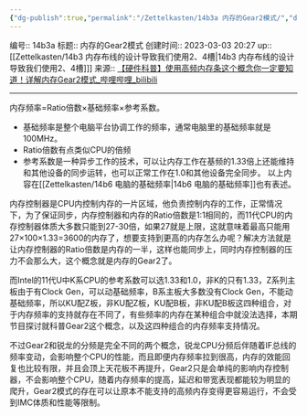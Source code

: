 ```yaml
---
{"dg-publish":true,"permalink":"/Zettelkasten/14b3a 内存的Gear2模式/","dgPassFrontmatter":true}
---
```


编号:: 14b3a
标题:: 内存的Gear2模式
创建时间:: 2023-03-03 20:27
up:: [[Zettelkasten/14b3 内存布线的设计导致我们使用2、4槽\|14b3 内存布线的设计导致我们使用2、4槽]]]
来源:: [【硬件科普】使用高频内存条这个概念你一定要知道！详解内存Gear2模式_哔哩哔哩_bilibili](https://www.bilibili.com/video/BV1AM4y157ut/?spm_id_from=333.999.0.0&vd_source=bcf798ace50733030b9c7e1fb6a3a349)

---
内存频率=Ratio倍数×基础频率×参考系数。
- 基础频率是整个电脑平台协调工作的频率，通常电脑里的基础频率就是100MHz。
- Ratio倍数有点类似CPU的倍频
- 参考系数是一种异步工作的技术，可以让内存工作在基频的1.33倍上还能维持和其他设备的同步运转，也可以正常工作在1.0和其他设备完全同步。
以上内容在[[Zettelkasten/14b6 电脑的基础频率\|14b6 电脑的基础频率]]也有表述。

内存控制器是CPU内控制内存的一片区域，他负责控制内存的工作，正常情况下，为了保证同步，内存控制器和内存的Ratio倍数是1:1相同的，而11代CPU的内存控制器体质大多数只能到27-30倍，如果27就是上限，这就意味着最高只能用27×100×1.33=3600的内存了，想要支持到更高的内存怎么办呢？解决方法就是让内存控制器的Ratio倍数是内存的一半，这样也能同步上，同时内存控制器的压力不会那么大，这个概念就是内存的Gear2了。

而Intel的11代U中K系CPU的参考系数可以选1.33和1.0，非K的只有1.33，Z系列主板由于有Clock Gen，可以动基础频率，B系主板大多数没有Clock Gen，不能动基础频率，所以KU配Z板，非KU配Z板，KU配B板，非KU配B板这四种组合，对于内存频率的支持就存在不同了，有些频率的内存在某种组合中就没法选择，本期节目探讨就科普Gear2这个概念，以及这四种组合的内存频率支持情况。

不过Gear2和锐龙的分频是完全不同的两个概念，锐龙CPU分频后伴随着IF总线的频率变动，会影响整个CPU的性能，而且即便内存频率拉到很高，内存的效能回复也比较有限，并且会顶上天花板不再提升，Gear2只是会单纯的影响内存控制器，不会影响整个CPU，随着内存频率的提高，延迟和带宽表现都能较为明显的爬升，Gear2模式的存在可以让原本不能支持的高频内存变得更容易运行，不会受到IMC体质和性能等限制。